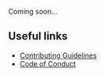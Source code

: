 Coming soon...

## Useful links

* [Contributing Guidelines](https://github.com/ggirelli/fastx-barber/blob/master/CONTRIBUTING.md)
* [Code of Conduct](https://github.com/ggirelli/fastx-barber/blob/master/CODE_OF_CONDUCT.md)

